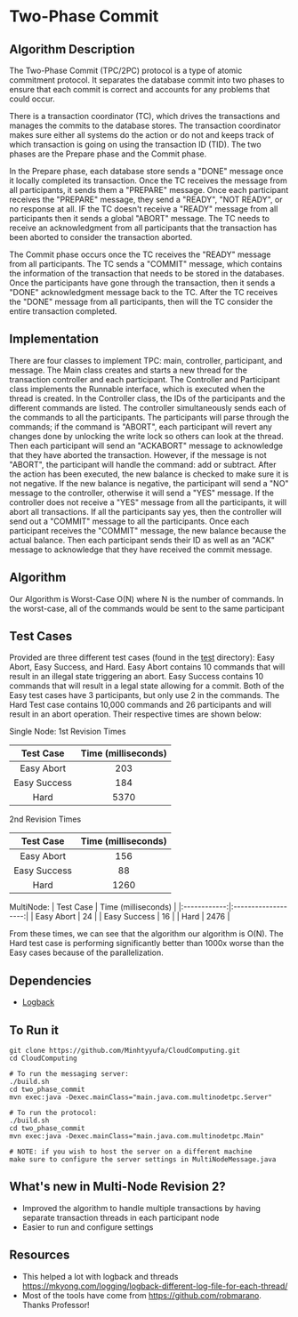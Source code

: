 # Two-Phase Commit 
## Algorithm Description
The Two-Phase Commit (TPC/2PC) protocol is a type of atomic commitment protocol. It separates the database commit into two phases to ensure that each commit is correct and accounts for any problems that could occur. 

There is a transaction coordinator (TC), which drives the transactions and manages the commits to the database stores. The transaction coordinator makes sure either all systems do the action or do not and keeps track of which transaction is going on using the transaction ID (TID). The two phases are the Prepare phase and the Commit phase. 

In the Prepare phase, each database store sends a "DONE" message once it locally completed its transaction. Once the TC receives the message from all participants, it sends them a "PREPARE" message. Once each participant receives the "PREPARE" message, they send a "READY", "NOT READY", or no response at all. IF the TC doesn't receive a "READY" message from all participants then it sends a global "ABORT" message. The TC needs to receive an acknowledgment from all participants that the transaction has been aborted to consider the transaction aborted.  

The Commit phase occurs once the TC receives the "READY" message from all participants. The TC sends a "COMMIT" message, which contains the information of the transaction that needs to be stored in the databases. Once the participants have gone through the transaction, then it sends a "DONE" acknowledgment message back to the TC. After the TC receives the "DONE" message from all participants, then will the TC consider the entire transaction completed.


## Implementation
There are four classes to implement TPC: main, controller, participant, and message. The Main class creates and starts a new thread for the transaction controller and each participant. The Controller and Participant class implements the Runnable interface, which is executed when the thread is created. In the Controller class, the IDs of the participants and the different commands are listed. The controller simultaneously sends each of the commands to all the participants. The participants will parse through the commands; if the command is "ABORT", each participant will revert any changes done by unlocking the write lock so others can look at the thread. Then each participant will send an "ACKABORT" message to acknowledge that they have aborted the transaction. However, if the message is not "ABORT", the participant will handle the command: add or subtract. After the action has been executed, the new balance is checked to make sure it is not negative. If the new balance is negative, the participant will send a "NO" message to the controller, otherwise it will send a "YES" message. If the controller does not receive a "YES" message from all the participants, it will abort all transactions. If all the participants say yes, then the controller will send out a "COMMIT" message to all the participants. Once each participant receives the "COMMIT" message, the new balance because the actual balance. Then each participant sends their ID as well as an "ACK" message to acknowledge that they have received the commit message. 

## Algorithm
Our Algorithm is Worst-Case O(N) where N is the number of commands. In the worst-case, all of the commands would be sent to the same participant

## Test Cases
Provided are three different test cases (found in the [test](./test) directory): Easy Abort, Easy Success, and Hard.
Easy Abort contains 10 commands that will result in an illegal state triggering an abort. Easy Success contains 10 commands that
will result in a legal state allowing for a commit. Both of the Easy test cases have 3 participants, but only use 2 in the commands.
The Hard Test case contains 10,000 commands and 26 participants and will result in an abort operation. Their respective times
are shown below:


Single Node:
1st Revision Times

|   Test Case  | Time (milliseconds) |
|:------------:|:-------------------:|
|  Easy Abort  |         203         |
| Easy Success |         184         |
|     Hard     |         5370        |

2nd Revision Times

|   Test Case  | Time (milliseconds) |
|:------------:|:-------------------:|
|  Easy Abort  |         156         |
| Easy Success |           88       |
|     Hard     |         1260        |

MultiNode: 
|   Test Case  | Time (milliseconds) |
|:------------:|:-------------------:|
|  Easy Abort  |         24         |
| Easy Success |         16         |
|     Hard     |         2476        |

From these times, we can see that the algorithm our algorithm is O(N). The Hard test case is performing significantly better than 1000x worse than the Easy cases
because of the parallelization. 

## Dependencies
- [Logback](http://logback.qos.ch/)

## To Run it
```$xslt
git clone https://github.com/Minhtyyufa/CloudComputing.git
cd CloudComputing

# To run the messaging server:
./build.sh
cd two_phase_commit
mvn exec:java -Dexec.mainClass="main.java.com.multinodetpc.Server"

# To run the protocol:
./build.sh
cd two_phase_commit
mvn exec:java -Dexec.mainClass="main.java.com.multinodetpc.Main"

# NOTE: if you wish to host the server on a different machine 
make sure to configure the server settings in MultiNodeMessage.java
```

## What's new in Multi-Node Revision 2?

- Improved the algorithm to handle multiple transactions by having separate transaction threads in each participant node
- Easier to run and configure settings

## Resources
- This helped a lot with logback and threads https://mkyong.com/logging/logback-different-log-file-for-each-thread/
- Most of the tools have come from https://github.com/robmarano. Thanks Professor!
